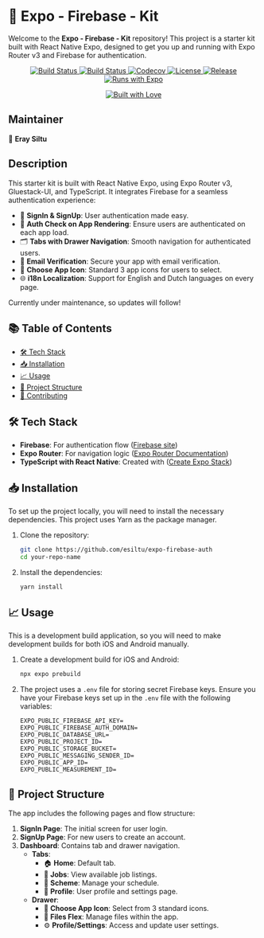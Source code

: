 # 🚀 Expo - Firebase - Kit

Welcome to the **Expo - Firebase - Kit** repository! This project is a starter kit built with React Native Expo, designed to get you up and running with Expo Router v3 and Firebase for authentication.

<p align="center">
  <a href="https://github.com/esiltu/expo-firebase-auth" target="_blank">
    <img src="https://img.shields.io/badge/Made_with-React_native-blue" alt="Build Status">
  </a>
  <a href="https://github.com/esiltu/expo-firebase-auth" target="_blank">
    <img src="https://img.shields.io/badge/Maintained%3F-yes-green.svg" alt="Build Status">
  </a>
  <a href="https://github.com/esiltu/expo-firebase-auth" target="_blank">
    <img src="https://img.shields.io/badge/License-Boost_1.0-lightblue.svg" alt="Codecov" />
  </a>
  <a href="https://github.com/esiltu/expo-firebase-auth" target="_blank">
    <img src="https://img.shields.io/badge/License-ISC-blue.svg" alt="License">
  </a>
  <a href="https://github.com/esiltu/expo-firebase-auth" target="_blank">
    <img src="https://badgen.net/github/release/Naereen/Strapdown.js" alt="Release">
  </a>
  <a href="https://github.com/esiltu/expo-firebase-auth" target="_blank">
    <img src="https://img.shields.io/badge/Runs%20with%20Expo-4630EB.svg?style=flat-square&logo=EXPO&labelColor=f3f3f3&logoColor=000" alt="Runs with Expo">
  </a>
</p>

<p align="center">
  <a href="https://github.com/esiltu/expo-firebase-auth" target="_blank">
    <img src="http://forthebadge.com/images/badges/built-with-love.svg" alt="Built with Love"/>
  </a>
</p>


## Maintainer

👤 **Eray Siltu**

## Description

This starter kit is built with React Native Expo, using Expo Router v3, Gluestack-UI, and TypeScript. It integrates Firebase for a seamless authentication experience:

- 🔐 **SignIn & SignUp**: User authentication made easy.
- 🔄 **Auth Check on App Rendering**: Ensure users are authenticated on each app load.
- 🗂 **Tabs with Drawer Navigation**: Smooth navigation for authenticated users.
- 📧 **Email Verification**: Secure your app with email verification.
- 🎨 **Choose App Icon**: Standard 3 app icons for users to select.
- 🌐 **i18n Localization**: Support for English and Dutch languages on every page.

Currently under maintenance, so updates will follow!

## 📚 Table of Contents

- [🛠 Tech Stack](#-tech-stack)
- [📥 Installation](#-installation)
- [📈 Usage](#-usage)
- [📄 Project Structure](#-project-structure)
- [🤝 Contributing](#-contributing)

## 🛠 Tech Stack

- **Firebase**: For authentication flow ([Firebase site](https://firebase.google.com/))
- **Expo Router**: For navigation logic ([Expo Router Documentation](https://docs.expo.dev/router/introduction/))
- **TypeScript with React Native**: Created with ([Create Expo Stack](https://createexpostack.com/))

## 📥 Installation

To set up the project locally, you will need to install the necessary dependencies. This project uses Yarn as the package manager.

1. Clone the repository:
    ```sh
    git clone https://github.com/esiltu/expo-firebase-auth
    cd your-repo-name
    ```

2. Install the dependencies:
    ```sh
    yarn install
    ```

## 📈 Usage

This is a development build application, so you will need to make development builds for both iOS and Android manually.

1. Create a development build for iOS and Android:
    ```sh
    npx expo prebuild
    ```

2. The project uses a `.env` file for storing secret Firebase keys. Ensure you have your Firebase keys set up in the `.env` file with the following variables:
    ```env
    EXPO_PUBLIC_FIREBASE_API_KEY=
    EXPO_PUBLIC_FIREBASE_AUTH_DOMAIN=
    EXPO_PUBLIC_DATABASE_URL=
    EXPO_PUBLIC_PROJECT_ID=
    EXPO_PUBLIC_STORAGE_BUCKET=
    EXPO_PUBLIC_MESSAGING_SENDER_ID=
    EXPO_PUBLIC_APP_ID=
    EXPO_PUBLIC_MEASUREMENT_ID=
    ```

## 📄 Project Structure

The app includes the following pages and flow structure:

1. **SignIn Page**: The initial screen for user login.
2. **SignUp Page**: For new users to create an account.
3. **Dashboard**: Contains tab and drawer navigation.
    - **Tabs**:
        - 🏠 **Home**: Default tab.
        - 💼 **Jobs**: View available job listings.
        - 📅 **Scheme**: Manage your schedule.
        - 👤 **Profile**: User profile and settings page.
    - **Drawer**:
        - 🎨 **Choose App Icon**: Select from 3 standard icons.
        - 📁 **Files Flex**: Manage files within the app.
        - ⚙️ **Profile/Settings**: Access and update user settings.
